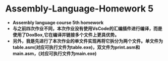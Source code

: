 # Assembly-Language-Homework 5
 * **Assembly language course 5th homework**
 * **与之前四次作业不同，本次作业没有使用VsCode的汇编插件进行编译，而是使用了DoxBox,它在编译并链接多个文件上更具优势。**
 * **另外，我是先进行了本次作业的单文件实现再将它拆分为两个文件。单文件为table.asm(对应可执行文件为table.exe)，双文件为print.asm和main.asm，(对应可执行文件为main.exe)**
